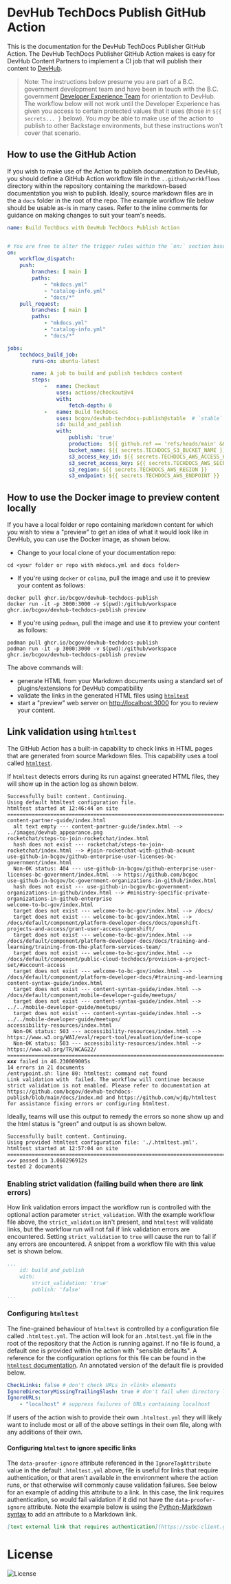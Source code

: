 # DevHub TechDocs Publish GitHub Action

This is the documentation for the DevHub TechDocs Publisher GitHub Action. The DevHub TechDocs Publisher GitHub Action makes is easy for DevHub Content Partners to implement a CI job that will publish their content to [DevHub](https://developer.gov.bc.ca).

> Note: The instructions below presume you are part of a B.C. government development team and have been in touch with the B.C. government [Developer Experience Team](mailto:developer.experience@gov.bc.ca) for orientation to DevHub. The workflow below will not work until the Developer Experience has given you access to certain protected values that it uses (those in `${{ secrets... }` below). You *may* be able to make use of the action to publish to other Backstage environments, but these instructions won't cover that scenario.

## How to use the GitHub Action

If you wish to make use of the Action to publish documentation to DevHub, you should define a GitHub Action workflow file in the `..github/workkflows` directory within the repository containing the markdown-based documentation you wish to publish. Ideally, source markdown files are in the a `docs` folder in the root of the repo. The example workflow file below should be usable as-is in many cases. Refer to the inline comments for guidance on making changes to suit your team's needs.  

```yaml
name: Build TechDocs with DevHub TechDocs Publish Action


# You are free to alter the trigger rules within the `on:` section based on your team's workflow. As-is, the workflow will run on changes to files matching the  indicated patterns in `path`  contained in any push to the `main` branch or any pull request targeted at the `main` branch. 
on:
    workflow_dispatch:
    push:
        branches: [ main ]
        paths:
            - "mkdocs.yml"
            - "catalog-info.yml"
            - "docs/*"
    pull_request:
        branches: [ main ]
        paths:
            - "mkdocs.yml"
            - "catalog-info.yml"
            - "docs/*"

jobs:
    techdocs_build_job:
        runs-on: ubuntu-latest

        name: A job to build and publish techdocs content
        steps:
            -   name: Checkout
                uses: actions/checkout@v4
				with:
					fetch-depth: 0
            -   name: Build TechDocs
                uses: bcgov/devhub-techdocs-publish@stable  # `stable` will always get the most stable, working version of the Action. If you are asked or wish to use a specific version, you can update this value as needed.  Note `stable` in this case is a GitHub branch *not* a Docker tag.
                id: build_and_publish
                with:
                    publish: 'true'
                    production:  ${{ github.ref == 'refs/heads/main' && 'true' || 'false' }} # You may also wish change the logic in the `production` flag. This example only pushes to the prod DevHub backend when the changes that triggered the job are in `main` branch 
                    bucket_name: ${{ secrets.TECHDOCS_S3_BUCKET_NAME }}
                    s3_access_key_id: ${{ secrets.TECHDOCS_AWS_ACCESS_KEY_ID }}
                    s3_secret_access_key: ${{ secrets.TECHDOCS_AWS_SECRET_ACCESS_KEY }}
                    s3_region: ${{ secrets.TECHDOCS_AWS_REGION }}
                    s3_endpoint: ${{ secrets.TECHDOCS_AWS_ENDPOINT }}
```

## How to use the Docker image to preview content locally

If you have a local folder or repo containing markdown content for which you wish to view a "preview" to get an idea of what it would look like in DevHub, you can use the Docker image, as shown below.

- Change to your local clone of your documentation repo:

```shell
cd <your folder or repo with mkdocs.yml and docs folder>
```

- If you're using `docker` or `colima`, pull the image and use it to preview your content as follows:

```shell
docker pull ghcr.io/bcgov/devhub-techdocs-publish
docker run -it -p 3000:3000 -v $(pwd):/github/workspace ghcr.io/bcgov/devhub-techdocs-publish preview
```

- If you're using `podman`, pull the image and use it to preview your content as follows:

```shell
podman pull ghcr.io/bcgov/devhub-techdocs-publish
podman run -it -p 3000:3000 -v $(pwd):/github/workspace ghcr.io/bcgov/devhub-techdocs-publish preview
```

The above commands will:

- generate HTML from your Markdown documents using a standard set of plugins/extensions for DevHub compatibility
- validate the links in the generated HTML files using [`htmltest`](#link-validation-using-htmltest)
- start a "preview" web server on [http://localhost:3000](http://localhost:3000) for you to review your content.

## Link validation using `htmltest`

The GitHub Action has a built-in capability to check links in HTML pages that are generated from source Markdown files. This capability uses a tool called [`htmltest`](https://github.com/wjdp/htmltest). 

If `htmltest` detects errors during its run against gneerated HTML files, they will show up in the action log as shown below. 

```
Successfully built content. Continuing.
Using default htmltest configuration file.
htmltest started at 12:46:44 on site
========================================================================
content-partner-guide/index.html
  alt text empty --- content-partner-guide/index.html --> ../images/devhub_appearance.png
rocketchat/steps-to-join-rocketchat/index.html
  hash does not exist --- rocketchat/steps-to-join-rocketchat/index.html --> #join-rocketchat-with-github-acount
use-github-in-bcgov/github-enterprise-user-licenses-bc-government/index.html
  Non-OK status: 404 --- use-github-in-bcgov/github-enterprise-user-licenses-bc-government/index.html --> https://github.com/bcgoc
use-github-in-bcgov/bc-government-organizations-in-github/index.html
  hash does not exist --- use-github-in-bcgov/bc-government-organizations-in-github/index.html --> #ministry-specific-private-organizations-in-github-enterprise
welcome-to-bc-gov/index.html
  target does not exist --- welcome-to-bc-gov/index.html --> /docs/
  target does not exist --- welcome-to-bc-gov/index.html --> /docs/default/component/platform-developer-docs/docs/openshift-projects-and-access/grant-user-access-openshift/
  target does not exist --- welcome-to-bc-gov/index.html --> /docs/default/component/platform-developer-docs/docs/training-and-learning/training-from-the-platform-services-team/
  target does not exist --- welcome-to-bc-gov/index.html --> /docs/default/component/public-cloud-techdocs/provision-a-project-set/#account-access
  target does not exist --- welcome-to-bc-gov/index.html --> /docs/default/component/platform-developer-docs/#training-and-learning
content-syntax-guide/index.html
  target does not exist --- content-syntax-guide/index.html --> /docs/default/component/mobile-developer-guide/meetups/
  target does not exist --- content-syntax-guide/index.html --> ../../mobile-developer-guide/meetups/
  target does not exist --- content-syntax-guide/index.html --> ../../mobile-developer-guide/meetups/
accessibility-resources/index.html
  Non-OK status: 503 --- accessibility-resources/index.html --> https://www.w3.org/WAI/eval/report-tool/evaluation/define-scope
  Non-OK status: 503 --- accessibility-resources/index.html --> https://www.w3.org/TR/WCAG22/
========================================================================
✘✘✘ failed in 46.230009005s
14 errors in 21 documents
/entrypoint.sh: line 80: htmltest: command not found
Link validation with  failed. The workflow will continue because strict validation is not enabled. Please refer to documentation at https://github.com/bcgov/devhub-techdocs-publish/blob/main/docs/index.md and https://github.com/wjdp/htmltest for assistance fixing errors or configuring htmltest.
```

Ideally, teams will use this output to remedy the errors so none show up and the html status is "green" and output is as shown below.

```
Successfully built content. Continuing.
Using provided htmltest configuration file: './.htmltest.yml'.
htmltest started at 12:57:04 on site
========================================================================
✔✔✔ passed in 3.060296912s
tested 2 documents
```

### Enabling strict validation (failing build when there are link errors)

How link validation errors impact the workflow run is controlled with the optional action parameter `strict_validation`. With the example workflow file above, the `strict_validation` isn't present, and `htmltest` will validate links, but the workflow run will not fail if link validation errors are encountered.  Setting `strict_validation` to `true` will cause the run to fail if any errors are encountered.  A snippet from a workflow file with this value set is shown below.

```yaml
...
	id: build_and_publish
	with:
		strict_validation: 'true'
		publish: 'false'
...
```

### Configuring `htmltest`

The fine-grained behaviour of `htmltest` is controlled by a configuration file called `.htmltest.yml`. The action will look for an `.htmltest.yml` file in the root of the repository that the Action is running against. If no file is found, a default one is provided within the action with "sensible defaults". A reference for the configuration options for this file can be found in the [`htmltest` documentation](https://github.com/wjdp/htmltest). An annotated version of the default file is provided below.

```yaml
CheckLinks: false # don't check URLs in <link> elements
IgnoreDirectoryMissingTrailingSlash: true # don't fail when directory links don't have a trailing slash - techdocs generates a lot of valid links that would cause this check to fail
IgnoreURLs:
    - "localhost" # suppress failures of URLs containing localhost
```

If users of the action wish to provide their own `.htmltest.yml` they will likely want to include most or all of the above settings in their own file, along with any additions of their own.

#### Configuring `htmltest` to ignore specific links 

The `data-proofer-ignore` attribute referenced in the `IgnoreTagAttribute` value in the default `.htmltest.yml` above, file is useful for links that require authentication, or that aren't available in the environment where the action runs, or that otherwise will commonly cause validation failures. See below for an example of adding this attribute to a link. In this case, the link requires authentication, so would fail validation if it did not have the `data-proofer-ignore` attribute. Note the example below is using the [Python-Markdown syntax](https://python-markdown.github.io/extensions/attr_list/) to add an attribute to a Markdown link.

 ```markdown
 [text external link that requires authentication](https://ssbc-client.gov.bc.ca/services/AppHosting/base.htm#databackup){:data-proofer-ignore}
 ```

# License

![License](https://img.shields.io/badge/License-Apache%202.0-blue.svg)

